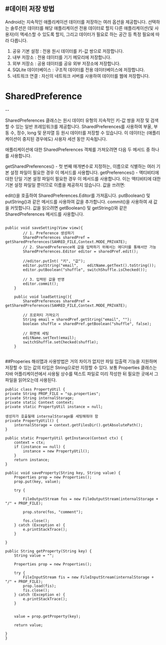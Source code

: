 #데이터 저장 방법
--
Android는 지속적인 애플리케이션 데이터를 저장하는 여러 옵션을 제공합니다. 선택하는 솔루션은 데이터를 해당 애플리케이션 전용 데이터로 할지 다른 애플리케이션(및 사용자)이 액세스할 수 있도록 할지, 그리고 데이터가 필요로 하는 공간 등 특정 필요에 따라 다릅니다.

1. 공유 기본 설정 : 전용 원시 데이터를 키-값 쌍으로 저장합니다.
2. 내부 저장소 : 전용 데이터를 기기 메모리에 저장합니다.
3. 외부 저장소 : 공용 데이터를 공유 외부 저장소에 저장합니다.
4. SQLite 데이터베이스 : 구조적 데이터를 전용 데이터베이스에 저장합니다.
5. 네트워크 연결 : 자신의 네트워크 서버를 사용하여 데이터를 웹에 저장합니다.



# SharedPreference
--

SharedPreferences 클래스는 원시 데이터 유형의 지속적인 키-값 쌍을 저장 및 검색할 수 있는 일반 프레임워크를 제공합니다. SharedPreferences를 사용하여 부울, 부동 수, 정수, long 및 문자열 등 원시 데이터를 저장할 수 있습니다. 이 데이터는 (애플리케이션이 중지된 경우에도) 사용자 세션 동안 지속됩니다.

애플리케이션에 대한 SharedPreferences 객체를 가져오려면 다음 두 메서드 중 하나를 사용합니다.

getSharedPreferences() - 첫 번째 매개변수로 지정하는, 이름으로 식별하는 여러 기본 설정 파일이 필요한 경우 이 메서드를 사용합니다.
getPreferences() - 액티비티에 대한 단일 기본 설정 파일이 필요한 경우 이 메서드를 사용합니다. 이는 액티비티에 대한 기본 설정 파일일 뿐이므로 이름을 제공하지 않습니다.
값을 쓰려면:

edit()을 호출하여 SharedPreferences.Editor를 가져옵니다.
putBoolean() 및 putString()과 같은 메서드를 사용하여 값을 추가합니다.
commit()을 사용하여 새 값을 커밋합니다.
값을 읽으려면 getBoolean() 및 getString()와 같은 SharedPreferences 메서드를 사용합니다.

<pre>
<code>
public void saveSetting(View view){
        // 1. Preference 생성하기
        SharedPreferences sharedPref = getSharedPreferences(SAHRED_FILE,Context.MODE_PRIVATE);
        // 2. SharedPreference에 값을 입력하기 위해서는 에디터를 통해서만 가능
        SharedPreferences.Editor editor = sharedPref.edit();

        //editor.putInt( "키", "값");
        editor.putString("email",    editName.getText().toString());
        editor.putBoolean("shuffle", switchShuffle.isChecked());

        // 3. 입력된 값을 반영
        editor.commit();
    }

    public void loadSetting(){
        SharedPreferences sharedPref = getSharedPreferences(SAHRED_FILE,Context.MODE_PRIVATE);

        // 프로퍼티 가져오기
        String email = sharedPref.getString("email", "");
        boolean shuffle = sharedPref.getBoolean("shuffle", false);

        // 화면에 세팅
        editName.setText(email);
        switchShuffle.setChecked(shuffle);
    }
</code>
</pre>

##Properies
해쉬맵과 사용방법은 거의 차이가 없지만 파일 입출력 기능을 지원하며 저장할 수 있는 값의 타입은 String으로만 지정할 수 있다. 보통 Properties 클래스는 자바 어플리케이션에서 사용될 상수를 텍스트 파일로 미리 작성한 뒤 필요한 곳에서 그 파일을 읽어오는데 사용된다.

	public class PropertyUtil {
    private String PROP_FILE = "sp.properties";
    private String internalStorage;
    private static Context context;
    private static PropertyUtil instance = null;

	생성자가 호출될때 internalStorage를 세팅해줘야 함
    private PropertyUtil() {
        internalStorage = context.getFilesDir().getAbsolutePath();
    }

    public static PropertyUtil getInstance(Context ctx) {
        context = ctx;
        if (instance == null) {
            instance = new PropertyUtil();
        }
        return instance;
    }

    public void saveProperty(String key, String value) {
        Properties prop = new Properties();
        prop.put(key, value);

        try {

            FileOutputStream fos = new FileOutputStream(internalStorage + "/" + PROP_FILE);

            prop.store(fos, "comment");

            fos.close();
        } catch (Exception e) {
            e.printStackTrace();
        }

    }

    public String getProperty(String key) {
        String value = "";

        Properties prop = new Properties();

        try {
            FileInputStream fis = new FileInputStream(internalStorage + "/" + PROP_FILE);
            prop.load(fis);
            fis.close();
        } catch (Exception e) {
            e.printStackTrace();
        }


        value = prop.getProperty(key);

        return value;

    }
	}

